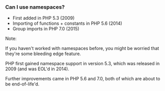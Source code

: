 ### Can I use namespaces?

* <!-- .element: class="fragment" --> First added in PHP 5.3 (2009)
* <!-- .element: class="fragment" --> Importing of functions + constants in PHP 5.6 (2014)
* <!-- .element: class="fragment" --> Group imports in PHP 7.0 (2015)

Note:

If you haven't worked with namespaces before, you might be worried that they're some bleeding edge feature.

PHP first gained namespace support in version 5.3, which was released in 2009 (and was EOL'd in 2014).

Further improvements came in PHP 5.6 and 7.0, both of which are about to be end-of-life'd.
